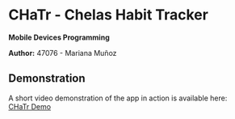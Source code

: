# CHaTr - Chelas Habit Tracker

**Mobile Devices Programming**

**Author:** 47076 - Mariana Muñoz

## Demonstration

A short video demonstration of the app in action is available here:  
[CHaTr Demo](https://youtube.com/shorts/bQaIONdkbS0)
